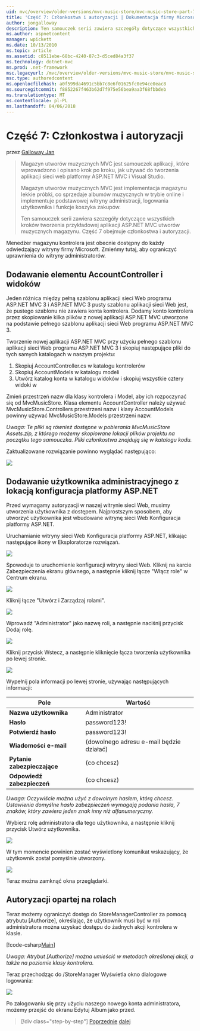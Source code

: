 ```yaml
---
uid: mvc/overview/older-versions/mvc-music-store/mvc-music-store-part-7
title: 'Część 7: Członkostwa i autoryzacji | Dokumentacja firmy Microsoft'
author: jongalloway
description: Ten samouczek serii zawiera szczegóły dotyczące wszystkich kroków tworzenia przykładowej aplikacji ASP.NET MVC utworów muzycznych magazynu. Część 7 obejmuje członkostwa i autoryzacji.
ms.author: aspnetcontent
manager: wpickett
ms.date: 10/13/2010
ms.topic: article
ms.assetid: c8511ebe-68bc-4240-87c3-d5ced84a3f37
ms.technology: dotnet-mvc
ms.prod: .net-framework
msc.legacyurl: /mvc/overview/older-versions/mvc-music-store/mvc-music-store-part-7
msc.type: authoredcontent
ms.openlocfilehash: a0f599da4691c5bb7c8e6f01625fc0e94ce0eac8
ms.sourcegitcommit: f8852267f463b62d7f975e56bea9aa3f68fbbdeb
ms.translationtype: MT
ms.contentlocale: pl-PL
ms.lasthandoff: 04/06/2018
---
```

<a name="part-7-membership-and-authorization"></a>Część 7: Członkostwa i autoryzacji
====================
przez [Galloway Jan](https://github.com/jongalloway)

> Magazyn utworów muzycznych MVC jest samouczek aplikacji, które wprowadzono i opisano krok po kroku, jak używać do tworzenia aplikacji sieci web platformy ASP.NET MVC i Visual Studio.  
>   
> Magazyn utworów muzycznych MVC jest implementacja magazynu lekkie próbki, co sprzedaje albumów muzycznych w trybie online i implementuje podstawowej witryny administracji, logowania użytkownika i funkcje koszyka zakupów.  
>   
> Ten samouczek serii zawiera szczegóły dotyczące wszystkich kroków tworzenia przykładowej aplikacji ASP.NET MVC utworów muzycznych magazynu. Część 7 obejmuje członkostwa i autoryzacji.


Menedżer magazynu kontrolera jest obecnie dostępny do każdy odwiedzający witryny firmy Microsoft. Zmieńmy tutaj, aby ograniczyć uprawnienia do witryny administratorów.

## <a name="adding-the-accountcontroller-and-views"></a>Dodawanie elementu AccountController i widoków

Jeden różnica między pełną szablonu aplikacji sieci Web programu ASP.NET MVC 3 i ASP.NET MVC 3 pusty szablonu aplikacji sieci Web jest, że pustego szablonu nie zawiera konta kontrolera. Dodamy konto kontrolera przez skopiowanie kilka plików z nowej aplikacji ASP.NET MVC utworzone na podstawie pełnego szablonu aplikacji sieci Web programu ASP.NET MVC 3.

Tworzenie nowej aplikacji ASP.NET MVC przy użyciu pełnego szablonu aplikacji sieci Web programu ASP.NET MVC 3 i skopiuj następujące pliki do tych samych katalogach w naszym projektu:

1. Skopiuj AccountController.cs w katalogu kontrolerów
2. Skopiuj AccountModels w katalogu modeli
3. Utwórz katalog konta w katalogu widoków i skopiuj wszystkie cztery widoki w

Zmień przestrzeń nazw dla klasy kontrolera i Model, aby ich rozpoczynać się od MvcMusicStore. Klasa elementu AccountController należy używać MvcMusicStore.Controllers przestrzeni nazw i klasy AccountModels powinny używać MvcMusicStore.Models przestrzeni nazw.

*Uwaga: Te pliki są również dostępne w pobierania MvcMusicStore Assets.zip, z którego możemy skopiowane lokacji plików projektu na początku tego samouczka. Pliki członkostwa znajdują się w katalogu kodu.*

Zaktualizowane rozwiązanie powinno wyglądać następująco:

![](mvc-music-store-part-7/_static/image1.png)

## <a name="adding-an-administrative-user-with-the-aspnet-configuration-site"></a>Dodawanie użytkownika administracyjnego z lokacją konfiguracja platformy ASP.NET

Przed wymagamy autoryzacji w naszej witrynie sieci Web, musimy utworzenia użytkownika z dostępem. Najprostszym sposobem, aby utworzyć użytkownika jest wbudowane witrynę sieci Web Konfiguracja platformy ASP.NET.

Uruchamianie witryny sieci Web Konfiguracja platformy ASP.NET, klikając następujące ikony w Eksploratorze rozwiązań.

![](mvc-music-store-part-7/_static/image2.png)

Spowoduje to uruchomienie konfiguracji witryny sieci Web. Kliknij na karcie Zabezpieczenia ekranu głównego, a następnie kliknij łącze "Włącz role" w Centrum ekranu.

![](mvc-music-store-part-7/_static/image3.png)

Kliknij łącze "Utwórz i Zarządzaj rolami".

![](mvc-music-store-part-7/_static/image4.png)

Wprowadź "Administrator" jako nazwę roli, a następnie naciśnij przycisk Dodaj rolę.

![](mvc-music-store-part-7/_static/image5.png)

Kliknij przycisk Wstecz, a następnie kliknięcie łącza tworzenia użytkownika po lewej stronie.

![](mvc-music-store-part-7/_static/image6.png)

Wypełnij pola informacji po lewej stronie, używając następujących informacji:

| **Pole** | **Wartość** |
| --- | --- |
| **Nazwa użytkownika** | Administrator |
| **Hasło** | password123! |
| **Potwierdź hasło** | password123! |
| **Wiadomości e-mail** | (dowolnego adresu e-mail będzie działać) |
| **Pytanie zabezpieczające** | (co chcesz) |
| **Odpowiedź zabezpieczeń** | (co chcesz) |

*Uwaga: Oczywiście można użyć z dowolnym hasłem, którą chcesz. Ustawienia domyślne hasło zabezpieczeń wymagają podania hasła, 7 znaków, który zawiera jeden znak inny niż alfanumeryczny.*

Wybierz rolę administratora dla tego użytkownika, a następnie kliknij przycisk Utwórz użytkownika.

![](mvc-music-store-part-7/_static/image7.png)

W tym momencie powinien zostać wyświetlony komunikat wskazujący, że użytkownik został pomyślnie utworzony.

![](mvc-music-store-part-7/_static/image8.png)

Teraz można zamknąć okna przeglądarki.

## <a name="role-based-authorization"></a>Autoryzacji opartej na rolach

Teraz możemy ograniczyć dostęp do StoreManagerController za pomocą atrybutu [Authorize], określając, że użytkownik musi być w roli administratora można uzyskać dostępu do żadnych akcji kontrolera w klasie.

[!code-csharp[Main](mvc-music-store-part-7/samples/sample1.cs)]

*Uwaga: Atrybut [Authorize] można umieścić w metodach określonej akcji, a także na poziomie klasy kontrolera.*

Teraz przechodząc do /StoreManager Wyświetla okno dialogowe logowania:

![](mvc-music-store-part-7/_static/image9.png)

Po zalogowaniu się przy użyciu naszego nowego konta administratora, możemy przejść do ekranu Edytuj Album jako przed.

> [!div class="step-by-step"]
> [Poprzednie](mvc-music-store-part-6.md)
> [dalej](mvc-music-store-part-8.md)
